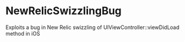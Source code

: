 NewRelicSwizzlingBug
====================

Exploits a bug in New Relic swizzling of UIViewController::viewDidLoad method in iOS
